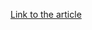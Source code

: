 [Link to the article](https://thehackernews.com/2025/06/cryptojacking-campaign-exploits-devops.html)
